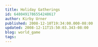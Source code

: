 ```yaml
---
title: Holiday Gatherings
id: 6480491786554248617
author: Kirby Urner
published: 2008-12-10T19:34:00.000-08:00
updated: 2008-12-11T15:50:03.343-08:00
blog: world_game
tags: 
---
```


